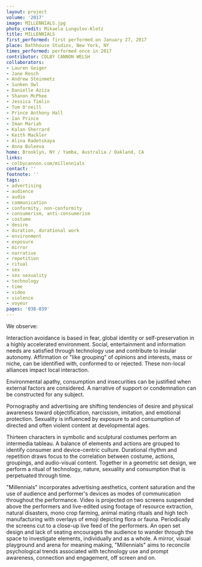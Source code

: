 ```yaml
---
layout: project
volume: '2017'
image: MILLENNIALS.jpg
photo_credit: Mikaela Lungulov-Klotz
title: MILLENNIALS
first_performed: first performed on January 27, 2017
place: Bathhouse Studios, New York, NY
times_performed: performed once in 2017
contributor: COLBY CANNON WELSH
collaborators:
- Lauren Geiger
- Jane Rosch
- Andrew Steinmetz
- Sunken Owl
- Danielle Aziza
- Shanon McPhee
- Jessica Timlin
- Tom O'neill
- Prince Anthony Hall
- Ian Prince
- Iman Mariah
- Kalan Sherrard
- Keith Mackler
- Alina Radetskaya
- Anna Buleeva
home: Brooklyn, NY / Yamba, Australia / Oakland, CA
links:
- colbycannon.com/millennials
contact: ''
footnote: ''
tags:
- advertising
- audience
- audio
- communication
- conformity, non-conformity
- consumerism, anti-consumerism
- costume
- desire
- duration, durational work
- environment
- exposure
- mirror
- narrative
- repetition
- ritual
- sex
- sex sexuality
- technology
- time
- video
- violence
- voyeur
pages: '038-039'
---
```


We observe:

Interaction avoidance is based in fear, global identity or self-preservation in a highly accelerated environment. Social, entertainment and information needs are satisfied through technology use and contribute to insular autonomy. Affirmation or "like grouping" of opinions and interests, mass or niche, can be identified with, conformed to or rejected. These non-local alliances impact local interaction.

Environmental apathy, consumption and insecurities can be justified when external factors are considered. A narrative of support or condemnation can be constructed for any subject.

Pornography and advertising are shifting tendencies of desire and physical awareness toward objectification, narcissism, imitation, and emotional protection. Sexuality is influenced by exposure to and consumption of directed and often violent content at developmental ages.

Thirteen characters in symbolic and sculptural costumes perform an intermedia tableau. A balance of elements and actions are grouped to identify consumer and device-centric culture. Durational rhythm and repetition draws focus to the correlation between costume, actions, groupings, and audio-visual content. Together in a geometric set design, we perform a ritual of technology, nature, sexuality and consumption that is perpetuated through time.

"Millennials" incorporates advertising aesthetics, content saturation and the use of audience and performer's devices as modes of communication throughout the performance. Video is projected on two screens suspended above the performers and live-edited using footage of resource extraction, natural disasters, mono crop farming, animal mating rituals and high tech manufacturing with overlays of emoji depicting flora or fauna. Periodically the screens cut to a close-up live feed of the performers. An open set design and lack of seating encourages the audience to wander through the space to investigate elements, individually and as a whole. A mirror, visual playground and arena for meaning making, "Millennials" aims to reconcile psychological trends associated with technology use and prompt awareness, connection and engagement, off screen and on.
